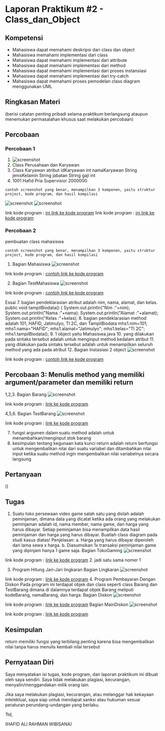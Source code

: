 # Laporan Praktikum #2 - Class_dan_Object

## Kompetensi

* Mahasiswa dapat memahami deskripsi dari class dan object 
* Mahasiswa memahami implementasi dari class 
* Mahasiswa dapat memahami implementasi dari attribute 
* Mahasiswa dapat memahami implementasi dari method
* Mahasiswa dapat memahami implementasi dari proses instansiasi 
* Mahasiswa dapat memahami implementasi dari try-catch 
* Mahasiswa dapat memahami proses pemodelan class diagram menggunakan UML

## Ringkasan Materi

(berisi catatan penting pribadi selama praktikum berlangsung ataupun menemukan permasalahan khusus saat melakukan percobaan)

## Percobaan

### Percobaan 1

1. ![screenshot](img/percobaan1.JPG)
2. Class Perusahaan dan Karyawan
3. Class Karyawan 
atribut
idKaryawan int
namaKaryawan String
jenisKelamin String
jabatan String
gaji int
4. 1001
Hafid
Pria
Supervisior
2000000

`contoh screenshot yang benar, menampilkan 3 komponen, yaitu struktur project, kode program, dan hasil kompilasi`

![screenshot](img/percobaan1.2.JPG)
![screenshot](img/percobaan1.3.JPG)

link kode program : [ini link ke kode program](/../src/2_Class_and_Object/perusahaan.java)
link kode program : [ini link ke kode program](/../src/2_Class_and_Object/Karyawan.java)

### Percobaan 2

pembuatan class mahasiswa

`contoh screenshot yang benar, menampilkan 3 komponen, yaitu struktur project, kode program, dan hasil kompilasi`

1. Bagian Mahasiswa ![screenshot](img/percobaan2.JPG)

link kode program : [contoh link ke kode program](../../src/2_Class_dan_Object/Mahasiswa.java)

2. Bagian TestMahasiswa ![screenshot](img/percobaan2.1.JPG)

link kode program : [contoh link ke kode program](../../src/2_Class_dan_Object/TestMahasiswa.java)

Essai
7. bagian pendeklarasian atribut adalah nim, nama, alamat, dan kelas.
   public void tampilBiodata() {
    	System.out.println("Nim :"+nim);
    	System.out.println("Nama :"+nama);
    	System.out.println("Alamat :"+alamat);   
   	System.out.println("Kelas :"+kelas);
8. bagian pendeklarasian method adalah 101, HAFID, Jatimulyo, TI 2C, dan TampilBiodata
	mhs1.nim=101;
        mhs1.nama="HAFID";
        mhs1.alamat="Jatimulyo";
        mhs1.kelas="TI 2C";
        mhs1.tampilBiodata();
9. 1 object yaitu Mahasiswa.java
10. yang dilakukan pada sintaks tersebut adalah untuk menginput method kedalam atribut
11. yang dilakukan pada sintaks tersebut adalah untuk menampilkan seluruh method yang ada pada atribut
12. Bagian Instasiasi 2 object ![screenshot](img/2object.jpg)

link kode program : [contoh link ke kode program](../../src/2_Class_dan_Object/TestMahasiswa.java)

## Percobaan 3: Menulis method yang memiliki argument/parameter dan memiliki return

1,2,3.  Bagian Barang ![screenshot](img/brg1.jpg)

link kode program : [link ke kode program](../../src/2_Class_dan_Object/Barang.java)

4,5,6. Bagian TestBarang ![screenshot](img/brg2.jpg)

link kode program : [link ke kode program](../../src/2_Class_dan_Object/testBarang.java)

7. fungsi argumen dalam suatu method adalah untuk menambahkan/menginput stok barang
8. kesimpulan tentang kegunaan kata kunci return adalah return berfungsi untuk mengembalikan nilai dari suatu variabel dan ditambahkan nilai input
ketika suatu method ingin mengembalikan nilai variabelnya secara langsung

## Pertanyaan
 ()
## Tugas
1. Suatu toko persewaan video game salah satu yang diolah adalah peminjaman, dimana data yang dicatat ketika ada orang yang melakukan peminjaman adalah id, nama member, nama game, dan harga yang harus dibayar. Setiap peminjaman bisa menampilkan data hasil peminjaman dan harga yang harus dibayar. Buatlah class diagram pada studi kasus diatas!
Penjelasan:
a. Harga yang harus dibayar diperoleh dari lama sewa x harga.
b. Diasumsikan 1x transaksi peminjaman game yang dipinjam hanya 1 game saja.
Bagian TokoGaming ![screenshot](img/tokogame.jpg)

link kode program : [link ke kode program](../../src/2_Class_dan_Object/Gaming.java)
2. jadi satu sama nomer 1

3. Program Hitung Jari-Jari lingkaran
Bagian Lingkaran ![screenshot](img/lingkaran.jpg)

link kode program : [link ke kode program](../../src/2_Class_dan_Object/Lingkaran.java)
4. Program Pembayaran Dengan Diskon 
Pada program ini terdapat objek dan class seperti class Barang dan TestBarang dimana di dalamnya terdapat objek Barang meliputi kodeBarang, namaBarang, dan harga.
Bagian Diskon ![screenshot](img/diskon1.jpg)

link kode program : [link ke kode program](../../src/2_Class_dan_Object/diskon.java)
Bagian MainDiskon ![screenshot](img/diskon.jpg)

link kode program : [link ke kode program](../../src/2_Class_dan_Object/maindiskon.java)
## Kesimpulan

return memiliki fungsi yang terbilang penting karena bisa mengembalikan nilai tanpa harus menulis kembali nilai tersebut

## Pernyataan Diri

Saya menyatakan isi tugas, kode program, dan laporan praktikum ini dibuat oleh saya sendiri. Saya tidak melakukan plagiasi, kecurangan, menyalin/menggandakan milik orang lain.

Jika saya melakukan plagiasi, kecurangan, atau melanggar hak kekayaan intelektual, saya siap untuk mendapat sanksi atau hukuman sesuai peraturan perundang-undangan yang berlaku.

Ttd,

(HAFID ALI RAHMAN WIBISANA)

